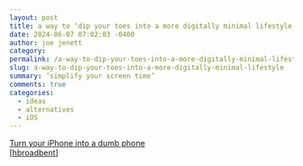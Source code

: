 ```yaml
---
layout: post
title: a way to ‘dip your toes into a more digitally minimal lifestyle’
date: 2024-06-07 07:02:03 -0400
author: joe jenett
category: 
permalink: /a-way-to-dip-your-toes-into-a-more-digitally-minimal-lifestyle/
slug: a-way-to-dip-your-toes-into-a-more-digitally-minimal-lifestyle
summary: ‘simplify your screen time’
comments: true
categories:
  - ideas
  - alternatives
  - iOS
---
```

<a title="Turn your iPhone into a dumb phone · Dumbph" href="https://dumbph.com/turn-iphone-into-dumb-phone/">Turn your iPhone into a dumb phone</a><br>[<a title="hbroadbent" href="https://news.ycombinator.com/user?id=hbroadbent">hbroadbent</a>]

<a href="https://brid.gy/publish/mastodon"></a>